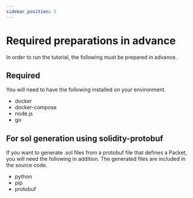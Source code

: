 ```yaml
---
sidebar_position: 2
---
```


# Required preparations in advance

In order to run the tutorial, the following must be prepared in advance.

## Required

You will need to have the following installed on your environment.

- docker
- docker-compose
- node.js
- go

## For sol generation using solidity-protobuf

If you want to generate .sol files from a protobuf file that defines a Packet, you will need the following in addition.
The generated files are included in the source code.

- python
- pip
- protobuf
